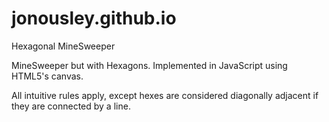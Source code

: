 # jonousley.github.io
Hexagonal MineSweeper

MineSweeper but with Hexagons.  Implemented in JavaScript using HTML5's canvas.

All intuitive rules apply, except hexes are considered diagonally adjacent if they are connected by a line.
